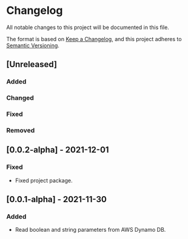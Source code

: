 # Changelog

All notable changes to this project will be documented in this file.

The format is based on [Keep a Changelog](https://keepachangelog.com/en/1.0.0/),
and this project adheres to [Semantic Versioning](https://semver.org/spec/v2.0.0.html).

## [Unreleased]

### Added

### Changed

### Fixed

### Removed

## [0.0.2-alpha] - 2021-12-01

### Fixed

- Fixed project package.

## [0.0.1-alpha] - 2021-11-30

### Added

- Read boolean and string parameters from AWS Dynamo DB.

